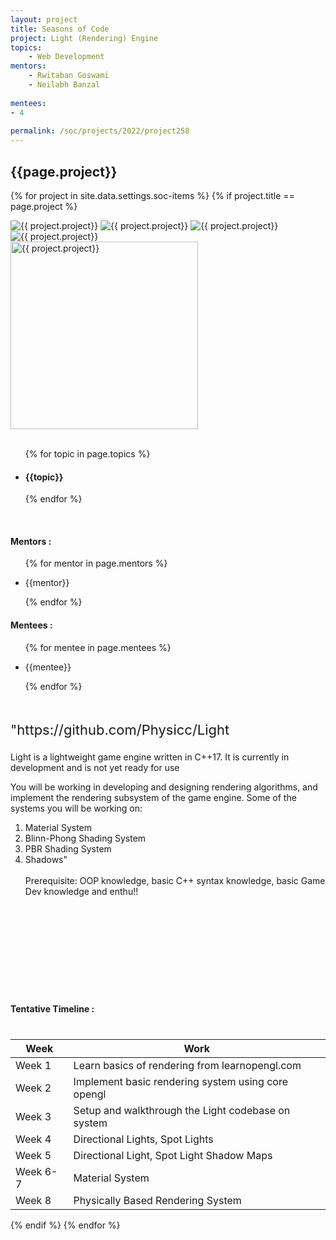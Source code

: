 ```yaml
---
layout: project
title: Seasons of Code
project: Light (Rendering) Engine
topics:
    - Web Development
mentors:
    - Rwitaban Goswami
    - Neilabh Banzal   
    
mentees:
- 4 
    
permalink: /soc/projects/2022/project258
---
```


<h2 class="display1 m-3 p-3 text-center project-title">{{page.project}}</h2>

{% for project in site.data.settings.soc-items %}
{% if project.title == page.project %}

<div class ="img-soc d-block"> 
    <img src="{{ site.baseurl }}/{{ project.image }}" alt="{{ project.project}}" class="image-1">
    <img src="{{ site.baseurl }}/{{ project.image }}" alt="{{ project.project}}" class="image-2">
    <img src="{{ site.baseurl }}/{{ project.image }}" alt="{{ project.project}}" class="image-3">
    <img src="{{ site.baseurl }}/{{ project.image }}" alt="{{ project.project}}" class="image-4">
</div>
<div class = "mobile-img-soc">
  <img src="{{ site.baseurl }}/{{ project.image }}"  width = "300" height="300" alt="{{ project.project}}" class="border rounded">
  </div>
<div >
    <br>
    <ul>
        {% for topic in page.topics %}
        <li><h4 class="text-primary text-center topics">{{topic}}</h4></li>
        {% endfor %}
    </ul>
    <br>
    <h4 class="display3  ">Mentors :</h4> 
    <ul>
        {% for mentor in page.mentors %}
        <li><p class="lead">{{mentor}}</p></li>
        {% endfor %}
    </ul>
    <h4 class="display3  ">Mentees :</h4> 
    <ul>
        {% for mentee in page.mentees %}
        <li><p class="lead">{{mentee}}</p></li>
        {% endfor %}
    </ul>
</div>
<div class = "project-desc" style = "margin-bottom: 140px">
    <p class="display3" style = "font-size:22px;" >
        <br>
        "https://github.com/Physicc/Light

Light is a lightweight game engine written in C++17. It is currently in development and is not yet ready for use

You will be working in developing and designing rendering algorithms, and implement the rendering subsystem of the game engine. Some of the systems you will be working on:
1) Material System
2) Blinn-Phong Shading System
3) PBR Shading System
4) Shadows"				
        <br>
Prerequisite:
OOP knowledge, basic C++ syntax knowledge, basic Game Dev knowledge and enthu!!
<br>
    </p>
</div>
<div class = "d-flex flex-wrap">
<div>
    <h4 class="display3" style="margin:40px 0px 40px 0px;">Tentative Timeline :</h4>
    <table class="table table-striped">
    <thead>
        <tr>
        <th>Week</th>
        <th>Work</th>
        </tr>
    </thead>
    <tbody>
    <tr>
      <td>Week 1</td>
      <td> Learn basics of rendering from learnopengl.com
  </td>
    </tr>
    <tr>
      <td>Week 2</td>
      <td>Implement basic rendering system using core opengl</td>
    </tr>
    <tr>
      <td>Week 3</td>
      <td>Setup and walkthrough the Light codebase on system</td>
    </tr>
    <tr>
      <td>Week 4</td>
      <td>Directional Lights, Spot Lights</td>
    </tr>
    <tr>
      <td>Week 5</td>
      <td>Directional Light, Spot Light Shadow Maps</td>
    </tr>
    <tr>
      <td>Week 6-7</td>
      <td>Material System</td>
    </tr>
    <tr>
      <td>Week 8</td>
      <td>Physically Based Rendering System</td>
    </tr>
    </tbody>
    </table>
</div>

</div>
{% endif %}
{% endfor %}
